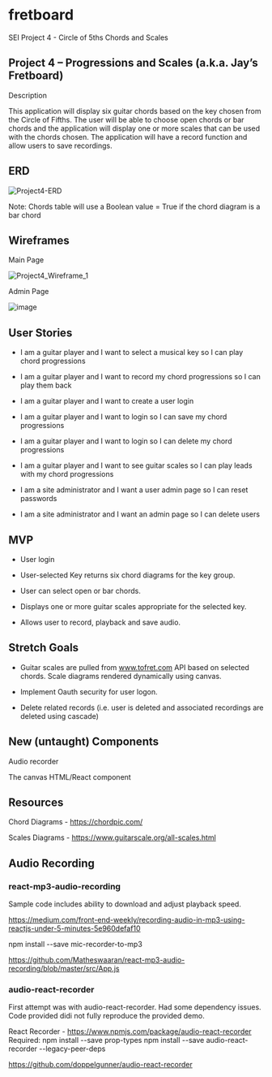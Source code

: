 # fretboard
SEI Project 4 - Circle of 5ths Chords and Scales

## Project 4 – Progressions and Scales (a.k.a. Jay’s Fretboard)

Description

This application will display six guitar chords based on the key chosen from the Circle of Fifths.  The user will be able to choose open chords or bar chords and the application will display one or more scales that can be used with the chords chosen.  The application will have a record function and allow users to save recordings.

## ERD


![Project4-ERD](https://user-images.githubusercontent.com/8105789/141352401-250a1404-2417-4498-9b3f-be40d7820724.png)





Note: Chords table will use a Boolean value = True if the chord diagram is a bar chord

## Wireframes

Main Page

![Project4_Wireframe_1](https://user-images.githubusercontent.com/8105789/141023630-021db5fd-a68f-440a-963e-2952e14f70b5.png)

Admin Page

![image](https://user-images.githubusercontent.com/8105789/141022241-86656f1e-7593-4eb6-b2b3-4a67d686d14c.png)


## User Stories

* I am a guitar player and I want to select a musical key so I can play chord progressions

* I am a guitar player and I want to record my chord progressions so I can play them back

* I am a guitar player and I want to create a user login

* I am a guitar player and I want to login so I can save my chord progressions

* I am a guitar player and I want to login so I can delete my chord progressions

* I am a guitar player and I want to see guitar scales so I can play leads with my chord progressions

* I am a site administrator and I want a user admin page so I can reset passwords

* I am a site administrator and I want an admin page so I can delete users



## MVP

* User login

* User-selected Key returns six chord diagrams for the key group.

* User can select open or bar chords.

* Displays one or more guitar scales appropriate for the selected key.

* Allows user to record, playback and save audio.


## Stretch Goals

* Guitar scales are pulled from www.tofret.com API based on selected chords.  Scale diagrams rendered dynamically using canvas.

* Implement Oauth security for user logon.

* Delete related records (i.e. user is deleted and associated recordings are deleted using cascade)


## New (untaught) Components

Audio recorder

The canvas HTML/React component


## Resources

Chord Diagrams - https://chordpic.com/

Scales Diagrams - https://www.guitarscale.org/all-scales.html


## Audio Recording

### react-mp3-audio-recording
Sample code includes ability to download and adjust playback speed.

https://medium.com/front-end-weekly/recording-audio-in-mp3-using-reactjs-under-5-minutes-5e960defaf10

npm install --save mic-recorder-to-mp3

https://github.com/Matheswaaran/react-mp3-audio-recording/blob/master/src/App.js



### audio-react-recorder
First attempt was with audio-react-recorder.  Had some dependency issues.  Code provided didi not fully reproduce the provided demo.

React Recorder - https://www.npmjs.com/package/audio-react-recorder
	Required:
		npm install --save prop-types
		npm install --save audio-react-recorder --legacy-peer-deps

https://github.com/doppelgunner/audio-react-recorder








